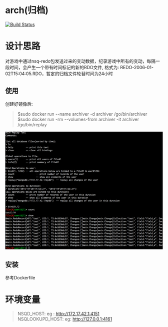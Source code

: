 # arch(归档)
[![Build Status](https://travis-ci.org/gonet2/arch.svg?branch=master)](https://travis-ci.org/gonet2/arch)

# 设计思路
对游戏中通过nsq-redo包发送过来的变动数据，纪录游戏中所有的变动，每隔一段时间，会产生一个带有时间标记的新的RDO文件, 格式为: REDO-2006-01-02T15:04:05.RDO，暂定的归档文件轮替时间为24小时

## 使用
创建好镜像后:           
> $sudo docker run --name archiver -d archiver /go/bin/archiver                
> $sudo docker run -rm --volumes-from archiver -it archiver /go/bin/replay          

![replay](replay.png)
## 安装
参考Dockerfile

# 环境变量
> NSQD_HOST: eg : http://172.17.42.1:4151         
> NSQLOOKUPD_HOST: eg: http://127.0.0.1:4161         

